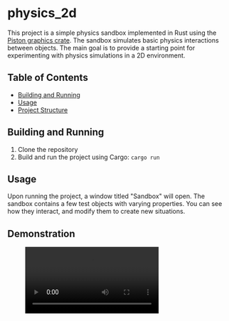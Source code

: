 # physics_2d #

This project is a simple physics sandbox implemented in Rust using the [Piston graphics crate](https://github.com/PistonDevelopers/graphics). The sandbox simulates basic physics interactions between objects. The main goal is to provide a starting point for experimenting with physics simulations in a 2D environment.

## Table of Contents ##

- [Building and Running](#building-and-running)
- [Usage](#usage)
- [Project Structure](#project-structure)

## Building and Running ##

1. Clone the repository
2. Build and run the project using Cargo: `cargo run`

## Usage ##

Upon running the project, a window titled "Sandbox" will open.
The sandbox contains a few test objects with varying properties.
You can see how they interact, and modify them to create new situations.

## Demonstration ##

<figure class="video_container">
    <video controls="true" allowfullscreen="true">
        <source src="demonstration.mp4", type="video/mp4">
    </video>
</figure>
